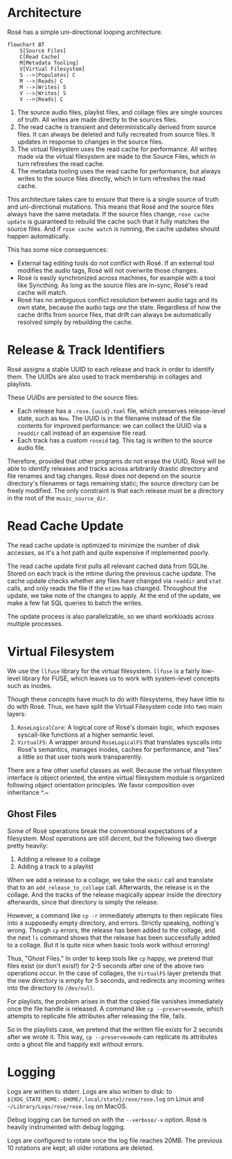 # Architecture

Rosé has a simple uni-directional looping architecture.

```mermaid
flowchart BT
    S[Source Files]
    C[Read Cache]
    M[Metadata Tooling]
    V[Virtual Filesystem]
    S -->|Populates| C
    M -->|Reads| C
    M -->|Writes| S
    V -->|Writes| S
    V -->|Reads| C
```

1. The source audio files, playlist files, and collage files are single sources
   of truth. All writes are made directly to the sources files.
2. The read cache is transient and deterministically derived from source
   files. It can always be deleted and fully recreated from source files. It
   updates in response to changes in the source files.
3. The virtual filesystem uses the read cache for performance. All writes made
   via the virtual filesystem are made to the Source Files, which in turn
   refreshes the read cache.
4. The metadata tooling uses the read cache for performance, but always writes
   to the source files directly, which in turn refreshes the read cache.

This architecture takes care to ensure that there is a single source of truth
and uni-directional mutations. This means that Rosé and the source files always
have the same metadata. If the source files change, `rose cache update` is
guaranteed to rebuild the cache such that it fully matches the source files.
And if `rose cache watch` is running, the cache updates should happen
automatically.

This has some nice consequences:

- External tag editing tools do not conflict with Rosé. If an external tool
  modifies the audio tags, Rosé will not overwrite those changes.
- Rosé is easily synchronized across machines, for example with a tool like
  Syncthing. As long as the source files are in-sync, Rosé's read cache will
  match.
- Rosé has no ambiguous conflict resolution between audio tags and its own
  state, because the audio tags _are_ the state. Regardless of how the cache
  drifts from source files, that drift can always be automatically resolved
  simply by rebuilding the cache.

# Release & Track Identifiers

Rosé assigns a stable UUID to each release and track in order to identify them.
The UUIDs are also used to track membership in collages and playlists.

These UUIDs are persisted to the source files:

- Each release has a `.rose.{uuid}.toml` file, which preserves release-level
  state, such as `New`. The UUID is in the filename instead of the file
  contents for improved performance: we can collect the UUID via a `readdir`
  call instead of an expensive file read.
- Each track has a custom `roseid` tag. This tag is written to the source audio
  file.

Therefore, provided that other programs do not erase the UUID, Rosé will be
able to identify releases and tracks across arbitrarily drastic directory and
file renames and tag changes. Rosé does not depend on the source directory's
filenames or tags remaining static; the source directory can be freely
modified. The only constraint is that each release must be a directory in the
root of the `music_source_dir`.

# Read Cache Update

The read cache update is optimized to minimize the number of disk accesses, as
it's a hot path and quite expensive if implemented poorly.

The read cache update first pulls all relevant cached data from SQLite. Stored
on each track is the mtime during the previous cache update. The cache update
checks whether any files have changed via `readdir` and `stat` calls, and only
reads the file if the `mtime` has changed. Throughout the update, we take note
of the changes to apply. At the end of the update, we make a few fat SQL
queries to batch the writes.

The update process is also parallelizable, so we shard workloads across
multiple processes.

# Virtual Filesystem

We use the `llfuse` library for the virtual filesystem. `llfuse` is a fairly
low-level library for FUSE, which leaves us to work with system-level concepts
such as inodes.

Though these concepts have much to do with filesystems, they have little to do
with Rosé. Thus, we have split the Virtual Filesystem code into two main layers:

1. `RoseLogicalCore`: A logical core of Rosé's domain logic, which exposes
   syscall-like functions at a higher semantic level.
2. `VirtualFS`: A wrapper around `RoseLogicalFS` that translates syscalls into
   Rosé's semantics, manages inodes, caches for performance, and "lies" a
   little so that user tools work transparently.

There are a few other useful classes as well. Because the virtual filesystem
interface is object oriented, the entire virtual filesystem module is organized
following object orientation principles. We favor composition over inheritance
^.~

## Ghost Files

Some of Rosé operations break the conventional expectations of a filesystem.
Most operations are still _decent_, but the following two diverge pretty
heavily:

1. Adding a release to a collage
2. Adding a track to a playlist

When we add a release to a collage, we take the `mkdir` call and translate that
to an `add_release_to_collage` call. Afterwards, the release is in the collage.
And the tracks of the release magically appear inside the directory afterwards,
since that directory is simply the release.

However, a command like `cp -r` immediately attempts to then replicate files
into a supposedly empty directory, and errors. Strictly speaking, nothing's
wrong. Though `cp` errors, the release has been added to the collage, and the
next `ls` command shows that the release has been successfully added to a
collage. But it is quite nice when basic tools work without erroring!

Thus, "Ghost Files." In order to keep tools like `cp` happy, we pretend that
files exist (or don't exist!) for 2-5 seconds after one of the above two
operations occur. In the case of collages, the `VirtualFS` layer pretends that
the new directory is empty for 5 seconds, and redirects any incoming writes
into the directory to `/dev/null`.

For playlists, the problem arises in that the copied file vanishes immediately
once the file handle is released. A command like `cp --preserve=mode`, which
attempts to replicate file attributes after releasing the file, fails.

So in the playlists case, we pretend that the written file exists for 2 seconds
after we wrote it. This way, `cp --preserve=mode` can replicate its attributes
onto a ghost file and happily exit without errors.

# Logging

Logs are written to stderr. Logs are also written to disk: to
`${XDG_STATE_HOME:-$HOME/.local/state}/rose/rose.log` on Linux and
`~/Library/Logs/rose/rose.log` on MacOS.

Debug logging can be turned on with the `--verbose/-v` option. Rosé is heavily
instrumented with debug logging.

Logs are configured to rotate once the log file reaches 20MB. The previous 10
rotations are kept; all older rotations are deleted.
